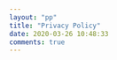 ```yaml
---
layout: "pp"
title: "Privacy Policy"
date: 2020-03-26 10:48:33
comments: true
---
```


<script>
window.open("/agreement/privacy-policy/en","_self")
  </script>
